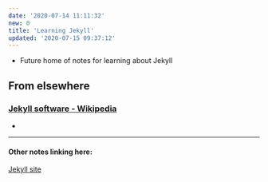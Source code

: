 ```yaml
---
date: '2020-07-14 11:11:32'
new: 0
title: 'Learning Jekyll'
updated: '2020-07-15 09:37:12'
---
```

* Future home of notes for learning about Jekyll


## From elsewhere
### [Jekyll software - Wikipedia](https://en.wikipedia.org/wiki/Jekyll_%28software%29)
*

---
#### Other notes linking here:

[Jekyll site](/Jekyll-site)
